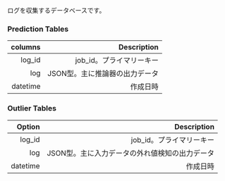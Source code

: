 ログを収集するデータベースです。

### Prediction Tables 
| columns | Description |
| ------:| -----------:|
| log_id   | job_id。プライマリーキー |
| log | JSON型。主に推論器の出力データ |
| datetime    | 作成日時 |


### Outlier Tables 

| Option | Description |
| ------:| -----------:|
| log_id   | job_id。プライマリーキー |
| log | JSON型。主に入力データの外れ値検知の出力データ |
| datetime   | 作成日時 |
